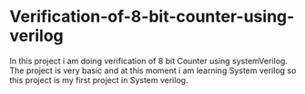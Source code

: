 # Verification-of-8-bit-counter-using-verilog
In this project i am doing verification of 8 bit Counter using systemVerilog. The project is very basic and at this moment i am learning System verilog so this project is my first project in System verilog. 
